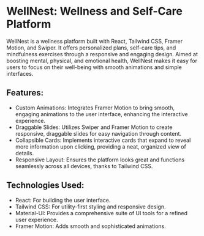 
# WellNest: Wellness and Self-Care Platform

WellNest is a wellness platform built with React, Tailwind CSS, Framer Motion, and Swiper. It offers personalized plans, self-care tips, and mindfulness exercises through a responsive and engaging design. Aimed at boosting mental, physical, and emotional health, WellNest makes it easy for users to focus on their well-being with smooth animations and simple interfaces.

## Features:
- Custom Animations: Integrates Framer Motion to bring smooth, engaging animations to the user interface, enhancing the interactive experience.
- Draggable Slides: Utilizes Swiper and Framer Motion to create responsive, draggable slides for easy navigation through content.
- Collapsible Cards: Implements interactive cards that expand to reveal more information upon clicking, providing a neat, organized view of details.
- Responsive Layout: Ensures the platform looks great and functions seamlessly across all devices, thanks to Tailwind CSS.
  
## Technologies Used:
- React: For building the user interface.
- Tailwind CSS: For utility-first styling and responsive design.
- Material-UI: Provides a comprehensive suite of UI tools for a refined user experience.
- Framer Motion: Adds smooth and sophisticated animations.
